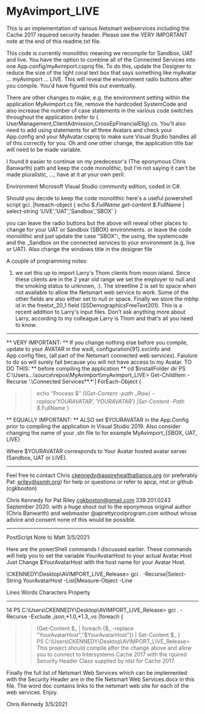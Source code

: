 # MyAvimport_LIVE
This is an implementation of various Netsmart webservices including the Cache 2017 required security header.
Please see the VERY IMPORTANT note at the end of this readme.txt file.

This code is currently monolithic meaning we recompile for Sandbox, UAT and live.  You have the option to combine all of the Connected Services into 
one App.config/myAvimport.csproj file.  To do this, update the Designer to reduce the size of the light coral text box that says something like 
myAvatar ... myAvimport ... LIVE.  This will reveal the environment radio buttons after you compile.  You'd have figured this out eventually.

There are other changes to make, e.g. the environment setting within the application MyAvimport.cs file, remove the hardcoded SystemCode and also 
increase the number of case statements in the various code switches throughout the application (refer to {
UserManagement,ClientAdmission,CrossEpFinancialElig}.cs.  You'll also need to add using statements for all three Avatars and check your App.config
and your MyAvatar.csproj to make sure Visual Studio handles all of this correctly for you.  Oh and one other change, the application title bar will 
need to be made variable.

I found it easier to continue on my predecesor's (The eponymous Chris Banwarth) path and keep the code monolithic, but I'm not saying it can't be 
made pluralistic, ..., have at it at your own peril.

Environment Microsoft Visual Studio community edition, coded in C#.

Should you decide to keep the code monolithic here's a useful powershell script
gci *.*|foreach-object {
echo $_.FullName
get-content $_.FullName | select-string 'LIVE','UAT','Sandbox','SBOX'
}

you can leave the radio buttons but the above will reveal other places to change for your UAT or Sandbox (SBOX) environments.
or leave the code monolithic and just update the case "SBOX":, the using, the systemcode and the _Sandbox on the connected services to your 
environment (e.g. live or UAT).  Also change the windows title in the designer file

A couple of programming notes: 
1. we set this up to import Larry's Thom clients from moon island.  Since these clients are in the 2 year old range we set the employer to null and
the smoking status to unknown, :).  The streetline 2 is set to space when not available to allow the Netsmart web service to work.  Some of the other
fields are also either set to null or space.  Finally we store the mbhp id in the freetxt_20_1 field (SSDemographicsFreeText201).  This is a recent 
addition to Larry's input files.  Don't ask anything more about Larry, according to my colleague Larry is Thom and that's all you need to know.
______________________________________________________
** VERY IMPORTANT: ** If you change nothing else before you compile, update to your AVATAR in the wsdl, configuration{91}.svcinfo 
and App.config files, (all part of the Netsmart connected web services).
Faiulure to do so will surely fail because you will not have access to my Avatar.
TO DO THIS: ** before compiling the application **
cd $installFolder
dir
PS C:\Users\...\source\repos\MyAvimport\myAvimport_LIVE> Get-ChildItem -Recurse '.\Connected Services\*\*.*'| ForEach-Object {
>> echo "Process $_"
>> ((Get-Content -path $_ -Raw) -replace 'YOURAVATAR','$YOURAVATAR') |Set-Content -Path $_.FullName
>> }

** EQUALLY IMPORTANT: ** ALSO set $YOURAVATAR in the App.Config prior to compiling the application in Visual Studio 2019.
Also consider changing the name of your .sln file to for example MyAvimport_{SBOX, UAT, LIVE}

Where $YOURAVATAR corresponds to Your Avatar hosted avatar server (Sandbox, UAT or LIVE).
______________________________________________________
Feel free to contact Chris ckennedy@aspirehealthalliance.org (or preferably Pat: priley@ssmh.org) for help or questions or refer to apcp, ntst or 
github (cgkboston)

Chris Kennedy for Pat Riley
cgkboston@gmail.com
339.201.0243
September 2020.
with a huge shout out to the eponymous original author (Chris Banwarth) and webmaster @aprettycoolprogram.com without whose advice and consent none of this would be possible.
_________________________________
PostScript Note to Matt 3/5/2021: 

Here are the powerShell commands I discussed earlier.  These commands will help you to set the variable YourAvatarHost to your actual Avatar Host
Just Change $YourAvatarHost with the host name for your Avatar Host.

\CKENNEDY\Desktop\AVIMPORT_LIVE_Release> gci *.* -Recurse|Select-String YourAvatarHost -List|Measure-Object -Line

Lines Words Characters Property
----- ----- ---------- --------
   14
PS C:\Users\CKENNEDY\Desktop\AVIMPORT_LIVE_Release> gci *.* -Recurse -Exclude *.json*,*1.0,*1.3,.vs |foreach {
>> (Get-Content $_ | foreach {$_ -replace "YourAvatarHost","$YourAvatarHost"}) | Set-Content $_
>> }                                                                                                                                          
PS C:\Users\CKENNEDY\Desktop\AVIMPORT_LIVE_Release>                                                                                           
This project should compile after the change above and allow you to connect to Intersystems Cache 2017 with the 
rquired Security Header Class supplied by ntst for Cache 2017.

Finally the full list of Netsmart Web Services which can be implemented with the Security Header are in the file
Netsmart Web Services.docx in this file.  The word doc contains links to the netsmart web site for each of the 
web services.  Enjoy.

Chris Kennedy
3/5/2021
